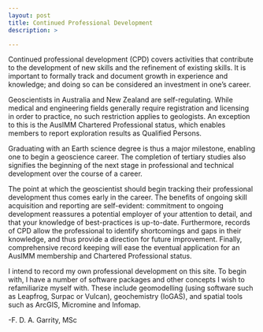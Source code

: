 ```yaml
---
layout: post
title: Continued Professional Development
description: >

---
```

Continued professional development (CPD) covers activities that contribute to the development of new skills and the refinement of existing skills. It is important to formally track and document growth in experience and knowledge; and doing so can be considered an investment in one’s career.

Geoscientists in Australia and New Zealand are self-regulating. While medical and engineering fields generally require registration and licensing in order to practice, no such restriction applies to geologists. An exception to this is the AusIMM Chartered Professional status, which enables members to report exploration results as Qualified Persons.

Graduating with an Earth science degree is thus a major milestone, enabling one to begin a geoscience career. The completion of tertiary studies also signifies the beginning of the next stage in professional and technical development over the course of a career.

The point at which the geoscientist should begin tracking their professional development thus comes early in the career. The benefits of ongoing skill acquisition and reporting are self-evident: commitment to ongoing development reassures a potential employer of your attention to detail, and that your knowledge of best-practices is up-to-date. Furthermore, records of CPD allow the professional to identify shortcomings and gaps in their knowledge, and thus provide a direction for future improvement. Finally, comprehensive record keeping will ease the eventual application for an AusIMM membership and Chartered Professional status.

I intend to record my own professional development on this site. To begin with, I have a number of software packages and other concepts I wish to refamiliarize myself with. These include geomodelling (using software such as Leapfrog, Surpac or Vulcan), geochemistry (IoGAS), and spatial tools such as ArcGIS, Micromine and Infomap.

-F. D. A. Garrity, MSc

